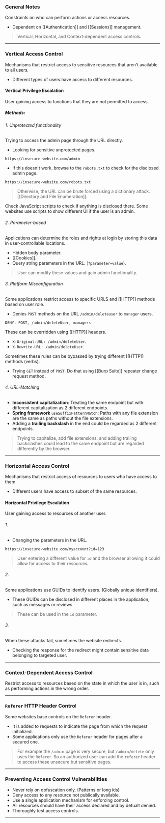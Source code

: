 
### General Notes

Constraints on who can perform actions or access resources.
- Dependent on [[Authentication]] and [[Sessions]] management.

> Vertical, Horizontal, and Context-dependent access controls.

---
### Vertical Access Control

Mechanisms that restrict access to sensitive resources that aren't available to all users.
- Different types of users have access to different resources.
#### Vertical Privilege Escalation

User gaining access to functions that they are not permitted to access.
##### Methods:

###### 1. Unprotected functionality

Trying to access the admin page through the URL directly.

- Looking for sensitive unprotected pages.
```
https://insecure-website.com/admin
```

- If this doesn't work, browse to the `robots.txt` to check for the disclosed admin page.
```
https://insecure-website.com/robots.txt
```

> Otherwise, the URL can be brute forced using a dictionary attack. [[Directory and File Enumeration]].

Check JavaScript scripts to check if anything is disclosed there. Some websites use scripts to show different UI if the user is an admin.

###### 2. Parameter-based 

Applications can determine the roles and rights at login by storing this data in user-controllable locations.
* Hidden body parameter.
* [[Cookies]].
* Query string parameters in the URL. (`?parameter=value`).

> User can modify these values and gain admin functionality.

###### 3. Platform Misconfiguration

Some applications restrict access to specific URLS and [[HTTP]] methods based on user role.
- Denies `POST` methods on the URL `/admin/deleteuser` to `manager` users.
```
DENY: POST, /admin/deleteUser, managers
```

These can be overridden using [[HTTP]] headers.
* `X-Original-URL: /admin/deleteUser`.
* `X-Rewrite-URL: /admin/deleteUser`.

Sometimes these rules can be bypassed by trying different [[HTTP]] methods (verbs).
- Trying `GET` instead of `POST`. Do that using [[Burp Suite]] repeater change request method.

###### 4. URL-Matching

- **Inconsistent capitalization**: Treating the same endpoint but with different capitalization as 2 different endpoints.
- **Spring framework** `useSuffixPatternMatch`: Paths with any file extension are the same as paths without the file extensions.
- Adding a **trailing backslash** in the end could be regarded as 2 different endpoints.
 
> Trying to capitalize, add file extensions, and adding trailing backslashes could lead to the same endpoint but are regarded differently by the browser.

---
### Horizontal Access Control

Mechanisms that restrict access of resources to users who have access to them.
- Different users have access to subset of the same resources.
#### Horizontal Privilege Escalation

User gaining access to resources of another user.
###### 1. 
- Changing the parameters in the URL.
```
https://insecure-website.com/myaccount?id=123
```
> User entering a different value for `id` and the browser allowing it could allow for access to their resources.

###### 2.
Some applications use GUIDs to identify users. (Globally unique identifiers).
- These GUIDs can be disclosed in different places in the application, such as messages or reviews.

> These can be used in the `id` parameter.

###### 3. 
When these attacks fail, sometimes the website redirects.
- Checking the response for the redirect might contain sensitive data belonging to targeted user.

---
### Context-Dependent Access Control

Restrict access to resources based on the state in which the user is in, such as performing actions in the wrong order.

---
### `Referer` HTTP Header Control

Some websites base controls on the `Referer` header.
- It is added to requests to indicate the page from which the request initialized.
- Some applications only use the `Referer` header for pages after a secured one.

> For example the `/admin` page is very secure, but `/admin/delete` only uses the `Referer`. So an authorized user can add the `referer` header to access these unsecure but sensitive pages.

---
### Preventing Access Control Vulnerabilities

* Never rely on obfuscation only. (Patterns or long ids)
* Deny access to any resource not publically available.
* Use a single application mechanism for enforcing control.
* All resources should have their access declared and by defualt denied.
* Thoroughly test access controls.

---
